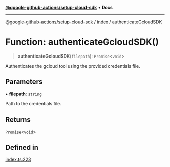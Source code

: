[**@google-github-actions/setup-cloud-sdk**](../../README.md) • **Docs**

***

[@google-github-actions/setup-cloud-sdk](../../modules.md) / [index](../README.md) / authenticateGcloudSDK

# Function: authenticateGcloudSDK()

> **authenticateGcloudSDK**(`filepath`): `Promise`\<`void`\>

Authenticates the gcloud tool using the provided credentials file.

## Parameters

• **filepath**: `string`

Path to the credentials file.

## Returns

`Promise`\<`void`\>

## Defined in

[index.ts:223](https://github.com/google-github-actions/setup-cloud-sdk/blob/main/src/index.ts#L223)
